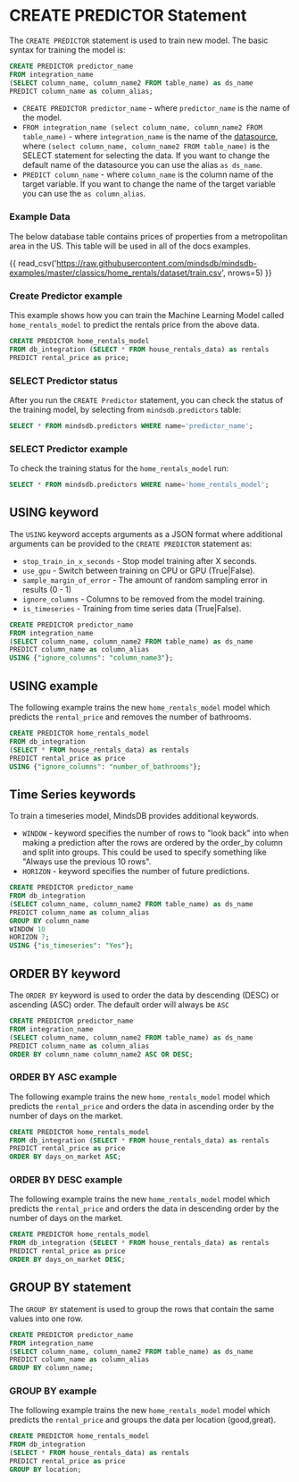 # CREATE PREDICTOR Statement

The `CREATE PREDICTOR` statement is used to train new model. The basic syntax for training the model is:

```sql
CREATE PREDICTOR predictor_name
FROM integration_name 
(SELECT column_name, column_name2 FROM table_name) as ds_name
PREDICT column_name as column_alias;
```

* `CREATE PREDICTOR predictor_name` - where `predictor_name` is the name of the model.
* `FROM integration_name (select column_name, column_name2 FROM table_name)` - where `integration_name` is the name of the [datasource](/connect/#create-new-datasource), where `(select column_name, column_name2 FROM table_name)` is the SELECT statement for selecting the data. If you want to change the default name of the datasource you can use the alias `as ds_name`.
* `PREDICT column_name` - where `column_name` is the column name of the target variable. If you want to change the name of the target variable you can use the `as column_alias`.

### Example Data

The below database table contains prices of properties from a metropolitan area in the US. This table will be used in all of the docs examples.

{{ read_csv('https://raw.githubusercontent.com/mindsdb/mindsdb-examples/master/classics/home_rentals/dataset/train.csv', nrows=5) }}


### Create Predictor example
This example shows how you can train the Machine Learning Model called `home_rentals_model` to predict the rentals price from the above data.

```sql
CREATE PREDICTOR home_rentals_model
FROM db_integration (SELECT * FROM house_rentals_data) as rentals
PREDICT rental_price as price;
```
### SELECT Predictor status

After you run the `CREATE Predictor` statement, you can check the status of the training model, by selecting from `mindsdb.predictors` table:

```sql
SELECT * FROM mindsdb.predictors WHERE name='predictor_name';
```

### SELECT Predictor example

To check the training status for the `home_rentals_model` run:

```sql
SELECT * FROM mindsdb.predictors WHERE name='home_rentals_model';
```


## USING keyword

The `USING` keyword accepts arguments as a JSON format where additional arguments can be provided to the `CREATE PREDICTOR` statement as:

* `stop_train_in_x_seconds` - Stop model training after X seconds.
* `use_gpu` - Switch between training on CPU or GPU (True|False).
* `sample_margin_of_error` - The amount of random sampling error in results (0 - 1)
* `ignore_columns` - Columns to be removed from the model training.
* `is_timeseries` - Training from time series data (True|False).

```sql
CREATE PREDICTOR predictor_name
FROM integration_name 
(SELECT column_name, column_name2 FROM table_name) as ds_name
PREDICT column_name as column_alias
USING {"ignore_columns": "column_name3"};
```

## USING example

The following example trains the new `home_rentals_model` model which predicts the `rental_price` and removes the number of bathrooms.

```sql
CREATE PREDICTOR home_rentals_model
FROM db_integration 
(SELECT * FROM house_rentals_data) as rentals
PREDICT rental_price as price
USING {"ignore_columns": "number_of_bathrooms"};
```

## Time Series keywords

To train a timeseries model, MindsDB provides additional keywords.

* `WINDOW` - keyword specifies the number of rows to "look back" into when making a prediction after the rows are ordered by the order_by column and split into groups. This could be used to specify something like "Always use the previous 10 rows". 
* `HORIZON` - keyword specifies the number of future predictions. 

```sql
CREATE PREDICTOR predictor_name
FROM db_integration 
(SELECT column_name, column_name2 FROM table_name) as ds_name
PREDICT column_name as column_alias
GROUP BY column_name
WINDOW 10
HORIZON 7;
USING {"is_timeseries": "Yes"};
```

## ORDER BY keyword

The `ORDER BY` keyword is used to order the data by descending (DESC) or ascending (ASC) order. The default order will always be `ASC`

```sql
CREATE PREDICTOR predictor_name
FROM integration_name 
(SELECT column_name, column_name2 FROM table_name) as ds_name
PREDICT column_name as column_alias
ORDER BY column_name column_name2 ASC OR DESC;
```

### ORDER BY ASC example

The following example trains the new `home_rentals_model` model which predicts the `rental_price` and orders the data in ascending order by the number of days on the market.

```sql
CREATE PREDICTOR home_rentals_model
FROM db_integration (SELECT * FROM house_rentals_data) as rentals
PREDICT rental_price as price
ORDER BY days_on_market ASC;
```

### ORDER BY DESC example

The following example trains the new `home_rentals_model` model which predicts the `rental_price` and orders the data in descending order by the number of days on the market.

```sql
CREATE PREDICTOR home_rentals_model
FROM db_integration (SELECT * FROM house_rentals_data) as rentals
PREDICT rental_price as price
ORDER BY days_on_market DESC;
```

## GROUP BY statement

The `GROUP BY` statement is used to group the rows that contain the same values into one row.

```sql
CREATE PREDICTOR predictor_name
FROM integration_name 
(SELECT column_name, column_name2 FROM table_name) as ds_name
PREDICT column_name as column_alias
GROUP BY column_name;
```

### GROUP BY example

The following example trains the new `home_rentals_model` model which predicts the `rental_price` and groups the data per location (good,great).

```sql
CREATE PREDICTOR home_rentals_model
FROM db_integration 
(SELECT * FROM house_rentals_data) as rentals
PREDICT rental_price as price
GROUP BY location;
```
